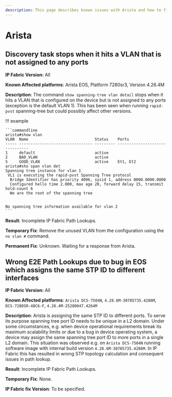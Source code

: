 ```yaml
---
description: This page describes known issues with Arista and how to fix them.
---
```


# Arista

## Discovery task stops when it hits a VLAN that is not assigned to any ports
**IP Fabric Version:** All

**Known Affected platforms**: Arista EOS, Platform 7280sr3, Version 4.26.4M

**Description**: The command `show spanning-tree vlan detail` stops when it hits
a VLAN that is configured on the device but is not assigned to any ports (exception
is the default VLAN 1). This has been seen when running `rapid-pvst` spanning-tree
but could possibly affect other versions.

!!! example

    ```commandline
    arista#show vlan
    VLAN  Name                             Status    Ports
    ----- -------------------------------- --------- -------------------------------
    1     default                          active
    2     BAD_VLAN                         active
    5     GOOD_VLAN                        active    Et1, Et2
    arista#sho span vlan det
    Spanning tree instance for vlan 1
     VL1 is executing the rapid-pvst Spanning Tree protocol
      Bridge Identifier has priority 4096, sysid 1, address 0000.0000.0000
      Configured hello time 2.000, max age 20, forward delay 15, transmit hold-count 6
      We are the root of the spanning tree


    No spanning tree information available for vlan 2
    ```

**Result**: Incomplete IP Fabric Path Lookups.

**Temporary Fix**: Remove the unused VLAN from the configuration using the `no vlan #` command.

**Permanent Fix**: Unknown. Waiting for a response from Arista.

## Wrong E2E Path Lookups due to bug in EOS which assigns the same STP ID to different interfaces

**IP Fabric Version:** All

**Known Affected platforms**: `Arista DCS-7504N`, `4.28.6M-30705735.4286M`, `DCS-7280SR-48C6-F`, `4.26.4M-25280047.4264M`

**Description**: Arista is assigning the same STP ID to different ports. To serve its purpose spanning tree port ID needs to be unique in a L2 domain. Under some circumstances, e.g. when device operational requirements break its maximum scalability limits or due to a bug in device operating system, a device may assign the same spanning tree port ID to more ports in a single L2 domain. This situation was observed e.g. on `Arista DCS-7504N` running software image with internal build version `4.28.6M-30705735.4286M`. In IP Fabric this has resulted in wrong STP topology calculation and consequent issues in path lookup.

**Result**: Incomplete IP Fabric Path Lookups.

**Temporary Fix**: None.

**IP Fabric fix Version**: To be specified.
